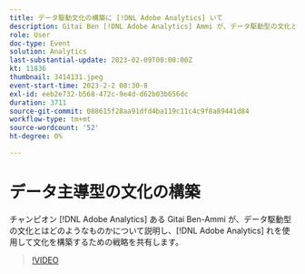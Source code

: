 ```yaml
---
title: データ駆動文化の構築に [!DNL Adobe Analytics] いて
description: Gitai Ben [!DNL Adobe Analytics] Ammi が、データ駆動型の文化とはどのようなものかについて説明し、それを構築するために使用するための戦略を共有し  [!DNL Adobe Analytics]  います。
role: User
doc-type: Event
solution: Analytics
last-substantial-update: 2023-02-09T00:00:00Z
kt: 11836
thumbnail: 3414131.jpeg
event-start-time: 2023-2-2 08:30-8
exl-id: eeb2e732-b568-472c-9e4d-d62b03b656dc
duration: 3711
source-git-commit: 088615f28aa91dfd4ba119c11c4c9f8a89441d84
workflow-type: tm+mt
source-wordcount: '52'
ht-degree: 0%

---
```


# データ主導型の文化の構築

チャンピオン [!DNL Adobe Analytics] ある Gitai Ben-Ammi が、データ駆動型の文化とはどのようなものかについて説明し、[!DNL Adobe Analytics] れを使用して文化を構築するための戦略を共有します。

>[!VIDEO](https://video.tv.adobe.com/v/3414131/?quality=12&learn=on)
